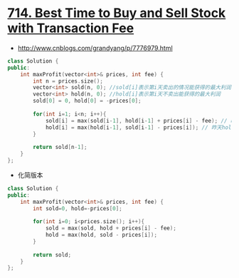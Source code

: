 # [714. Best Time to Buy and Sell Stock with Transaction Fee](https://leetcode.com/problems/best-time-to-buy-and-sell-stock-with-transaction-fee/description/)
* http://www.cnblogs.com/grandyang/p/7776979.html

```c++
class Solution {
public:
    int maxProfit(vector<int>& prices, int fee) {
        int n = prices.size();
        vector<int> sold(n, 0); //sold[i]表示第i天卖出的情况能获得的最大利润
        vector<int> hold(n, 0); //hold[i]表示第i天不卖出能获得的最大利润
        sold[0] = 0, hold[0] = -prices[0];
            
        for(int i=1; i<n; i++){
            sold[i] = max(sold[i-1], hold[i-1] + prices[i] - fee); // 昨天卖了或者昨天没卖,然后今天卖了
            hold[i] = max(hold[i-1], sold[i-1] - prices[i]); // 昨天hold了,或者昨天sold了今天用了prices[i]钱买入,然后不卖
        }
        
        return sold[n-1];
    }
};
```

* 化简版本

```c++
class Solution {
public:
    int maxProfit(vector<int>& prices, int fee) {
        int sold=0, hold=-prices[0];
        
        for(int i=0; i<prices.size(); i++){
            sold = max(sold, hold + prices[i] - fee);
            hold = max(hold, sold - prices[i]); 
        }
        
        return sold;
    }
};

```
